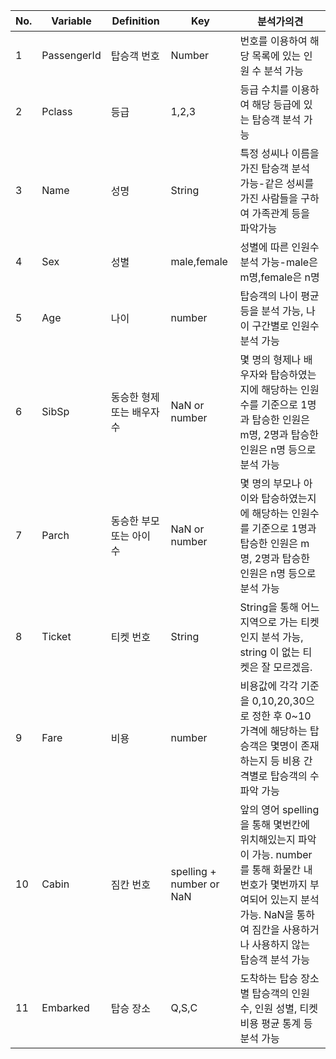|No.|Variable|Definition|Key|분석가의견|
|--|--|--|--|--|
|1|PassengerId|탑승객 번호|Number|번호를 이용하여 해당 목록에 있는 인원 수 분석 가능|
|2|Pclass|등급|1,2,3|등급 수치를 이용하여 해당 등급에 있는 탑승객 분석 가능|
|3|Name|성명|String|특정 성씨나 이름을 가진 탑승객 분석 가능-같은 성씨를 가진 사람들을 구하여 가족관계 등을 파악가능|
|4|Sex|성별|male,female|성별에 따른 인원수 분석 가능-male은 m명,female은 n명|
|5|Age|나이|number|탑승객의 나이 평균 등을 분석 가능, 나이 구간별로 인원수 분석 가능|
|6|SibSp|동승한 형제 또는 배우자 수|NaN or number|몇 명의 형제나 배우자와 탑승하였는지에 해당하는 인원수를 기준으로 1명과 탑승한 인원은 m명, 2명과 탑승한 인원은 n명 등으로 분석 가능|
|7|Parch|동승한 부모 또는 아이 수|NaN or number|몇 명의 부모나 아이와 탑승하였는지에 해당하는 인원수를 기준으로 1명과 탑승한 인원은 m명, 2명과 탑승한 인원은 n명 등으로 분석 가능|
|8|Ticket|티켓 번호|String|String을 통해 어느 지역으로 가는 티켓인지 분석 가능, string 이 없는 티켓은 잘 모르겠음.|
|9|Fare|비용|number|비용값에 각각 기준을 0,10,20,30으로 정한 후 0~10 가격에 해당하는 탑승객은 몇명이 존재하는지 등 비용 간격별로 탑승객의 수 파악 가능 |
|10|Cabin|짐칸 번호|spelling + number or NaN|앞의 영어 spelling을 통해 몇번칸에 위치해있는지 파악이 가능. number를 통해 화물칸 내 번호가 몇번까지 부여되어 있는지 분석 가능. NaN을 통하여 짐칸을 사용하거나 사용하지 않는 탑승객 분석 가능|
|11|Embarked|탑승 장소|Q,S,C|도착하는 탑승 장소 별 탑승객의 인원 수, 인원 성별, 티켓 비용 평균 통계 등 분석 가능|